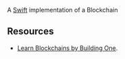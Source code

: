 A [Swift](http://github.com/apple/swift) implementation of a Blockchain 

## Resources
- [Learn Blockchains by Building One](https://hackernoon.com/learn-blockchains-by-building-one-117428612f46).
